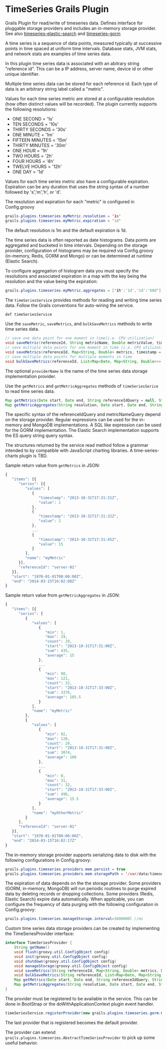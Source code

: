 TimeSeries Grails Plugin
========================

Grails Plugin for read/write of timeseries data. Defines interface for pluggable storage providers and includes an in-memory storage provider. See also [timeseries-elastic-search](https://github.com/bertramdev/timeseries-elastic-search) and [timeseries-gorm](https://github.com/bertramdev/timeseries-gorm)

A time series is a sequence of data points, measured typically at successive points in time spaced at uniform time intervals. Database stats, JVM stats, and network stats are examples of time series data. 

In this plugin time series data is associated with an abitrary string "reference id". This can be a IP address, server name, device id or other unique identifier.

Multiple time series data can be stored for each reference id. Each type of data is an arbitrary string label called a "metric".

Values for each time series metric are stored at a configurable resolution (how often distinct values will be recorded). The plugin currently supports the following resolutions:

* ONE SECOND = '1s'
* TEN SECONDS = '10s'
* THIRTY SECONDS = '30s'
* ONE MINUTE = '1m'
* FIFTEEN MINUTES = '15m'
* THIRTY MINUTES = '30m'
* ONE HOUR = '1h'
* TWO HOURS = '2h'
* FOUR HOURS = '4h'
* TWELVE HOURS = '12h'
* ONE DAY = '1d'

Values for each time series metric also have a configurable expiration. Expiration can be any duration that uses the string syntax of a number followed by 's','m','h', or 'd'.

The resolution and expiration for each "metric" is configured in Config.groovy

```java
grails.plugins.timeseries.myMetric.resolution = '1s'
grails.plugins.timeseries.myMetric.expiration = '1d'
```

The default resolution is 1m and the default expiration is 1d.

The time series data is often reported as date histograms. Data points are aggregated and bucketed in time intervals. Depending on the storage provider, configuration of histograms may be required via Config.groovy (in-memory, Redis, GORM and Mongo) or can be determined at runtime (Elastic Search).

To configure aggregation of histogram data you must specify the resolutions and associated expiration in a map with the key being the resolution and the value being the expiration:

```java
grails.plugins.timeseries.myMetric.aggregates = ['1h':'1d','1d':'60d']
```

The `timeSeriesService` provides methods for reading and writing time series data. Follow the Grails conventions for auto-wiring the service.

```java
def timeSeriesService
```


Use the `saveMetric`, `saveMetrics`,  and `bulkSaveMetrics` methods to write time series data.

```java
// save one data point for one moment in time(i.e. CPU utilization)
void saveMetric(referenceId, String metricName, Double metricValue, timestamp = new Date(), providerName = null) 
// save multiple data points for one moment in time (i.e. CPU utilization, Memory usage)
void saveMetrics(referenceId, Map<String, Double> metrics, timestamp = new Date(), providerName = null)
// save multiple data points for multiple moments in time
void bulkSaveMetrics(referenceId, List<Map<Date, Map<String, Double>>> metricsByTime, providerName = null)
```

The optional `providerName` is the name of the time series data storage implementation provider.

Use the `getMetrics` and `getMetricAggregates` methods of `timeSeriesSerice` to read time series data.

```java
Map getMetrics(Date start, Date end, String referenceIdQuery = null, String metricNameQuery = null, Map<String, Object> options = null, providerName = null)
Map getMetricAggregates(String resolution, Date start, Date end, String referenceIdQuery = null, String metricNameQuery = null,Map<String, Object> options = null,  providerName = null)
```
The specific syntax of the referenceIdQuery and metricNameQuery depend on the storage provider. Regular expressions can be used for the in-memory and MongoDB implementations. A SQL like expression can be used for the GORM implementation. The Elastic Search implementation supports the ES query string query syntax.

The structures returned by the service read method follow a grammar intended to by compatible with JavaScript charting libraries. A time-series-charts plugin is TBD.

Sample return value from `getMetrics` in JSON:

```javascript
{
   "items": [{
      "series": [{
         "values": [
            {
               "timestamp": "2013-10-31T17:31:31Z",
               "value": 1
            },
            {
               "timestamp": "2013-10-31T17:31:32Z",
               "value": 2
            },
            ...
            {
               "timestamp": "2013-10-31T17:31:45Z",
               "value": 15
            }
         ],
         "name": "myMetric"
      }],
      "referenceId": "server-01"
   }],
   "start": "1970-01-01T00:00:00Z", 
   "end": "2014-03-15T16:02:08Z"
}
```

Sample return value from `getMetricAggregates` in JSON:

```javascript
{
   "items": [{
      "series": [
         {
            "values": [
               {
                  "min": 1,
                  "max": 29,
                  "count": 29,
                  "start": "2013-10-31T17:31:00Z",
                  "sum": 435,
                  "average": 15
               },
               ...
               {
                  "min": 90,
                  "max": 121,
                  "count": 32,
                  "start": "2013-10-31T17:33:00Z",
                  "sum": 3376,
                  "average": 105.5
               }
            ],
            "name": "myMetric"
         },
         {
            "values": [
               {
                  "min": 92,
                  "max": 120,
                  "count": 29,
                  "start": "2013-10-31T17:31:00Z",
                  "sum": 3074,
                  "average": 106
               },
               ...
               {
                  "min": 0,
                  "max": 31,
                  "count": 32,
                  "start": "2013-10-31T17:33:00Z",
                  "sum": 496,
                  "average": 15.5
               }
            ],
            "name": "myOtherMetric"
         }
      ],
      "referenceId": "server-01"
   }],
   "start": "1970-01-01T00:00:00Z",
   "end": "2014-03-15T16:02:17Z"
}
```

The in-memory storage provider supports serializing data to disk with the following configurations in Config.groovy:

```java
grails.plugins.timeseries.providers.mem.persist = true
grails.plugins.timeseries.providers.mem.storagePath = '/var/data/timeseries'
```

The expiration of data depends on the the storage provider. Some providers (GORM, in-memory, MongoDB) will run periodic routines to purge expired data by deleting records or dropping collections. Some providers (Redis, Elastic Search) expire data automatically. When applicable, you can configure the frequency of data purging with the following configuration in Config.groovy:

```java
grails.plugins.timeseries.manageStorage.interval=3600000l //ms
```

Custom time series data storage providers can be created by implementing the TimeSeriesProvider interface:

```java
interface TimeSeriesProvider {
    String getName()
    void flush(groovy.util.ConfigObject config) 
    void init(groovy.util.ConfigObject config) 
    void shutdown(groovy.util.ConfigObject config) 
    void manageStorage(groovy.util.ConfigObject config) 
    void saveMetrics(String referenceId, Map<String, Double> metrics, Date timestamp, groovy.util.ConfigObject config)
    void bulkSaveMetrics(String referenceId, List<Map<Date, Map<String, Double>>> metricsByTime, groovy.util.ConfigObject config)
    Map getMetrics(Date start, Date end, String referenceIdQuery, String metricNameQuery, Map<String, Object> options, groovy.util.ConfigObject config)
    Map getMetricAggregates(String resolution, Date start, Date end, String referenceIdQuery, String metricNameQuery, Map<String, Object> options, groovy.util.ConfigObject config)
}
```    

The provider must be registered to be available in the service. This can be done in BootStrap or the doWithApplicationContext plugin event handler.

```java
timeSeriesService.registerProvider(new grails.plugins.timeseries.gorm.GORMTimeSeriesProvider())
```

The last provider that is registered becomes the default provider.

The provider can extend `grails.plugins.timeseries.AbstractTimeSeriesProvider` to pick up some useful behavior.
